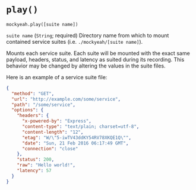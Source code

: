 # `play()`

`mockyeah.play([suite name])`

`suite name` (`String`; required) Directory name from which to mount contained
service suites (i.e. `./mockyeah/[suite name]`).

Mounts each service suite. Each suite will be mounted with the
exact same payload, headers, status, and latency as suited during its recording.
This behavior may be changed by altering the values in the suite files.

Here is an example of a service suite file:

```json
{
  "method": "GET",
  "url": "http://example.com/some/service",
  "path": "/some/service",
  "options": {
    "headers": {
      "x-powered-by": "Express",
      "content-type": "text/plain; charset=utf-8",
      "content-length": "12",
      "etag": "W/\"5-iwTV43ddKY54RV78XKQE1Q\"",
      "date": "Sun, 21 Feb 2016 06:17:49 GMT",
      "connection": "close"
    },
    "status": 200,
    "raw": "Hello world!",
    "latency": 57
  }
}
```
